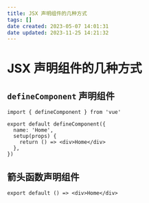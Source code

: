 ```yaml
---
title: JSX 声明组件的几种方式
tags: []
date created: 2023-05-07 14:01:31
date updated: 2023-11-25 14:21:32
---
```


# JSX 声明组件的几种方式

## `defineComponent` 声明组件

```tsx
import { defineComponent } from 'vue'

export default defineComponent({
  name: 'Home',
  setup(props) {
    return () => <div>Home</div>
  },
})
```

## 箭头函数声明组件

```tsx
export default () => <div>Home</div>
```


